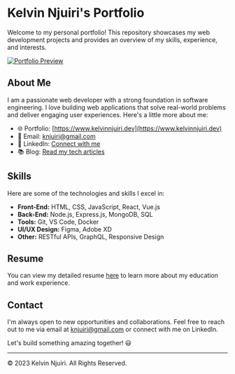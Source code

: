 # Kelvin Njuiri's Portfolio

Welcome to my personal portfolio! This repository showcases my web development projects and provides an overview of my skills, experience, and interests.

<div>
  <a href="https://www.kelvinnjuiri.dev">
    <img align="center" src="https://encrypted-tbn0.gstatic.com/images?q=tbn:ANd9GcQzYEn08XwpjMadHl4hIVQ7iIgh-PD_0Rul_A&usqp=CAU" alt="Portfolio Preview">
  </a>
</div>

## About Me

I am a passionate web developer with a strong foundation in software engineering. I love building web applications that solve real-world problems and deliver engaging user experiences. Here's a little more about me:

- 🌐 Portfolio: [https://www.kelvinnjuiri.dev](https://www.kelvinnjuiri.dev)
- 📧 Email: [knjuiri@gmail.com](mailto:knjuiri@gmail.com)
- 🌟 LinkedIn: [Connect with me](https://www.linkedin.com/in/kelvin-njuiri/)
- 📚 Blog: [Read my tech articles](https://medium.com/@knjuiri)

## Skills

Here are some of the technologies and skills I excel in:

- **Front-End:** HTML, CSS, JavaScript, React, Vue.js
- **Back-End:** Node.js, Express.js, MongoDB, SQL
- **Tools:** Git, VS Code, Docker
- **UI/UX Design:** Figma, Adobe XD
- **Other:** RESTful APIs, GraphQL, Responsive Design

## Resume

You can view my detailed resume [here](https://www.kelvinnjuiri.dev/resume.pdf) to learn more about my education and work experience.

## Contact

I'm always open to new opportunities and collaborations. Feel free to reach out to me via email at [knjuiri@gmail.com](mailto:knjuiri@gmail.com) or connect with me on LinkedIn.

Let's build something amazing together! 😃

---

© 2023 Kelvin Njuiri. All Rights Reserved.
